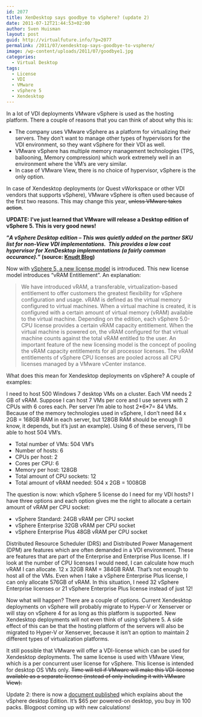 ```yaml
---
id: 2077
title: XenDesktop says goodbye to vSphere? (update 2)
date: 2011-07-12T21:44:53+02:00
author: Sven Huisman
layout: post
guid: http://virtualfuture.info/?p=2077
permalink: /2011/07/xendesktop-says-goodbye-to-vsphere/
image: /wp-content/uploads/2011/07/goodbye1.jpg
categories:
  - Virtual Desktop
tags:
  - License
  - VDI
  - VMware
  - vSphere 5
  - Xendesktop
---
```

In a lot of VDI deployments VMware vSphere is used as the hosting platform. There a couple of reasons that you can think of about why this is:

  * The company uses VMware vSphere as a platform for virtualizing their servers. They don’t want to manage other types of hypervisors for the VDI environment, so they want vSphere for their VDI as well.
  * VMware vSphere has multiple memory management technologies (TPS, ballooning, Memory compression) which work extremely well in an environment where the VM’s are very similar.
  * In case of VMware View, there is no choice of hypervisor, vSphere is the only option.

In case of Xendesktop deployments (or Quest vWorkspace or other VDI vendors that supports vSphere), VMware vSphere is often used because of the first two reasons. This may change this year, <del>unless VMware takes action</del>.

**UPDATE: I&#8217;ve just learned that VMware will release a Desktop edition of vSphere 5. This is very good news!** 

**&#8220;_A vSphere Desktop edition &#8211; This was quietly added on the partner SKU list for non-View VDI implementations.  This provides a low cost hypervisor for XenDesktop implementations (a fairly common occurance)._&#8221; (source: <a title="vSphere 5" href="http://knudt.net/vblog/post/2011/07/13/VMware-vSphere-5.aspx" target="_blank">Knudt Blog</a>)**

<!--more-->

Now with <a href="https://svenhuisman.com/2011/07/vsphere-5-whats-in-enterprise-plus-2/" target="_blank">vSphere 5, a new license model</a> is introduced. This new license model introduces “vRAM Entitlement”. An explanation:

> We have introduced vRAM, a transferable, virtualization-based entitlement to offer customers the greatest flexibility for vSphere configuration and usage. vRAM is defined as the virtual memory configured to virtual machines. When a virtual machine is created, it is configured with a certain amount of virtual memory (vRAM) available to the virtual machine. Depending on the edition, each vSphere 5.0-CPU license provides a certain vRAM capacity entitlement. When the virtual machine is powered on, the vRAM configured for that virtual machine counts against the total vRAM entitled to the user. An important feature of the new licensing model is the concept of pooling the vRAM capacity entitlements for all processor licenses. The vRAM entitlements of vSphere CPU licenses are pooled across all CPU licenses managed by a VMware vCenter instance.

What does this mean for Xendesktop deployments on vSphere? A couple of examples:

I need to host 500 Windows 7 desktop VMs on a cluster. Each VM needs 2 GB of vRAM. Suppose I can host 7 VMs per core and I use servers with 2 CPUs with 6 cores each. Per server I’m able to host 2\*6\*7= 84 VMs. Because of the memory technologies used in vSphere, I don’t need 84 x 2GB = 168GB RAM in each server, but 128GB RAM should be enough (I know, it depends, but it’s just an example). Using 6 of these servers, I’ll be able to host 504 VM’s.

  * Total number of VMs: 504 VM’s
  * Number of hosts: 6
  * CPUs per host: 2
  * Cores per CPU: 6
  * Memory per host: 128GB
  * Total amount of CPU sockets: 12
  * Total amount of vRAM needed: 504 x 2GB = 1008GB

The question is now: which vSphere 5 license do I need for my VDI hosts? I have three options and each option gives me the right to allocate a certain amount of vRAM per CPU socket:

  * vSphere Standard: 24GB vRAM per CPU socket
  * vSphere Enterprise 32GB vRAM per CPU socket
  * vSphere Enterprise Plus 48GB vRAM per CPU socket

Distributed Resource Scheduler (DRS) and Distributed Power Management (DPM) are features which are often demanded in a VDI environment. These are features that are part of the Enterprise and Enterprise Plus license. If I look at the number of CPU licenses I would need, I can calculate how much vRAM I can allocate. 12 x 32GB RAM = 384GB RAM. That’s not enough to host all of the VMs. Even when I take a vSphere Enterprise Plus license, I can only allocate 576GB of vRAM. In this situation, I need 32 vSphere Enterprise licenses or 21 vSphere Enterprise Plus license instead of just 12!

Now what will happen? There are a couple of options. Current Xendesktop deployments on vSphere will probably migrate to Hyper-V or Xenserver or will stay on vSphere 4 for as long as this platform is supported. New Xendesktop deployments will not even think of using vSphere 5. A side effect of this can be that the hosting platform of the servers will also be migrated to Hyper-V or Xenserver, because it isn’t an option to maintain 2 different types of virtualization platforms.

It still possible that VMware will offer a VDI-license which can be used for Xendesktop deployments. The same license is used with VMware View, which is a per concurrent user license for vSphere. This license is intended for desktop OS VMs only. <del>Time will tell if VMware will make this VDI-license available as a separate license (instead of only including it with VMware View).</del>

Update 2: there is now a [document published](http://mylearn.vmware.com/courseware/103763/vmLIVE_VMware_vSphere_Desktop_FAQ.pdf "vSphere 5 Desktop license") which explains about the vSphere desktop Edition. It&#8217;s $65 per powered-on desktop, you buy in 100 packs. Blogpost coming up with new calculations!

&nbsp;